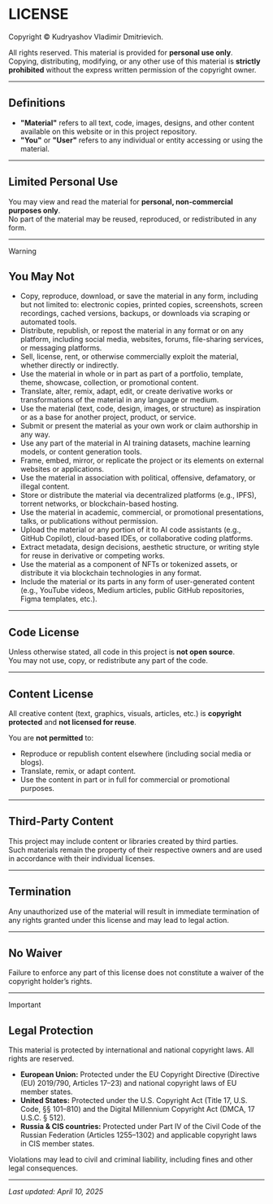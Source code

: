 # LICENSE

Copyright © Kudryashov Vladimir Dmitrievich.

All rights reserved. This material is provided for **personal use only**.  
Copying, distributing, modifying, or any other use of this material is **strictly prohibited** without the express written permission of the copyright owner.

---

## Definitions

- **"Material"** refers to all text, code, images, designs, and other content available on this website or in this project repository.  
- **"You"** or **"User"** refers to any individual or entity accessing or using the material.

---

## Limited Personal Use

You may view and read the material for **personal, non-commercial purposes only**.  
No part of the material may be reused, reproduced, or redistributed in any form.

---
> [!WARNING]
> ## You May Not
> - Copy, reproduce, download, or save the material in any form, including but not limited to: electronic copies, printed copies, screenshots, screen recordings, cached versions, backups, or downloads via scraping or automated tools.
> - Distribute, republish, or repost the material in any format or on any platform, including social media, websites, forums, file-sharing services, or messaging platforms.
> - Sell, license, rent, or otherwise commercially exploit the material, whether directly or indirectly.
> - Use the material in whole or in part as part of a portfolio, template, theme, showcase, collection, or promotional content.
> - Translate, alter, remix, adapt, edit, or create derivative works or transformations of the material in any language or medium.
> - Use the material (text, code, design, images, or structure) as inspiration or as a base for another project, product, or service.
> - Submit or present the material as your own work or claim authorship in any way.
> - Use any part of the material in AI training datasets, machine learning models, or content generation tools.
> - Frame, embed, mirror, or replicate the project or its elements on external websites or applications.
> - Use the material in association with political, offensive, defamatory, or illegal content.
> - Store or distribute the material via decentralized platforms (e.g., IPFS), torrent networks, or blockchain-based hosting.
> - Use the material in academic, commercial, or promotional presentations, talks, or publications without permission.
> - Upload the material or any portion of it to AI code assistants (e.g., GitHub Copilot), cloud-based IDEs, or collaborative coding platforms.
> - Extract metadata, design decisions, aesthetic structure, or writing style for reuse in derivative or competing works.
> - Use the material as a component of NFTs or tokenized assets, or distribute it via blockchain technologies in any format.
> - Include the material or its parts in any form of user-generated content (e.g., YouTube videos, Medium articles, public GitHub repositories, Figma templates, etc.).


---

## Code License

Unless otherwise stated, all code in this project is **not open source**.  
You may not use, copy, or redistribute any part of the code. 

---

## Content License

All creative content (text, graphics, visuals, articles, etc.) is **copyright protected** and **not licensed for reuse**.

You are **not permitted** to:

- Reproduce or republish content elsewhere (including social media or blogs).  
- Translate, remix, or adapt content.  
- Use the content in part or in full for commercial or promotional purposes.

---

## Third-Party Content

This project may include content or libraries created by third parties.  
Such materials remain the property of their respective owners and are used in accordance with their individual licenses.

---

## Termination

Any unauthorized use of the material will result in immediate termination of any rights granted under this license and may lead to legal action.

---

## No Waiver

Failure to enforce any part of this license does not constitute a waiver of the copyright holder’s rights.

---
> [!IMPORTANT]
> ## Legal Protection
> 
> This material is protected by international and national copyright laws. All rights are reserved.
> 
> - **European Union:** Protected under the EU Copyright Directive (Directive (EU) 2019/790, Articles 17–23) and national copyright laws of EU member states.
> - **United States:** Protected under the U.S. Copyright Act (Title 17, U.S. Code, §§ 101–810) and the Digital Millennium Copyright Act (DMCA, 17 U.S.C. § 512).
> - **Russia & CIS countries:** Protected under Part IV of the Civil Code of the Russian Federation (Articles 1255–1302) and applicable copyright laws in CIS member states.
> 
> Violations may lead to civil and criminal liability, including fines and other legal consequences.

---

_Last updated: April 10, 2025_
